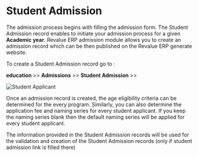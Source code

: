 # Student Admission

The admission process begins with filling the admission form. The Student Admission record enables to initiate your admission process for a given **Academic year**. Revalue ERP admission module allows you to create an admission record which can be then published on the Revalue ERP generate website.

To create a Student Admission record  go to :

**education** >> **Admissions** >> **Student Admission** >>


<img class="screenshot" alt="Student Applicant" src="{{docs_base_url}}/assets/img/education/admission/student-admission.gif">

Once an admission record is created, the age eligibility criteria can be determined for the every program. Similarly, you can also determine the application fee and naming series for every student applicant. If you keep the naming series blank then the default naming series will be applied for every student applicant.

The information provided in the Student Admission records will be used for the validation and creation of the Student Admission records (only if student admission link is filled there)